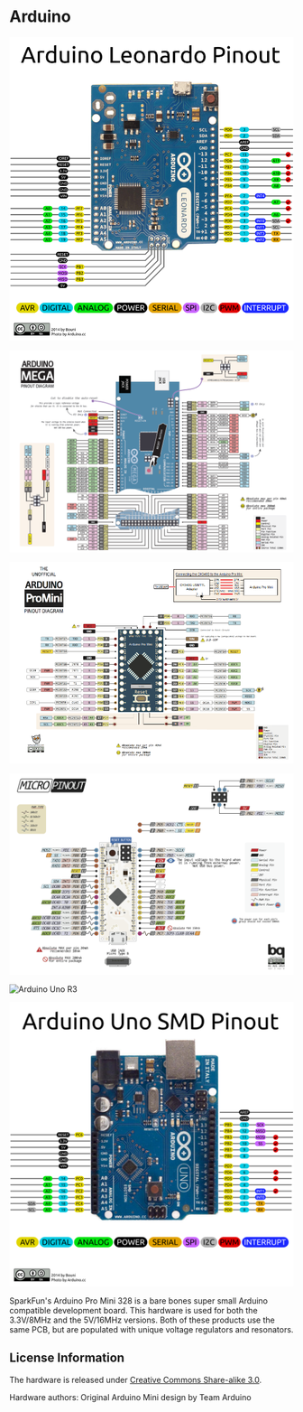 Arduino 
====================

![Arduino Leonardo](https://github.com/ossilampe/Pinout/blob/master/Arduino/Arduino%20Leonardo.png)  

![Arduino Mega](https://github.com/ossilampe/Pinout/blob/master/Arduino/Arduino%20Mega.png) 

![Arduino Mini](https://github.com/ossilampe/Pinout/blob/master/Arduino/Arduino%20Mini.png) 

![Arduino Nano](https://github.com/ossilampe/Pinout/blob/master/Arduino/Arduino%20Nano.png) 

![Arduino Uno R3](https://github.com/ossilampe/Pinout/blob/master/Arduino/Arduino%20Uno%20R3.png) 

![Arduino Uno SMD](https://github.com/ossilampe/Pinout/blob/master/Arduino/Arduino%20Uno%20SMD.png) 




SparkFun's Arduino Pro Mini 328 is a bare bones super small Arduino compatible development board. This hardware is used for both the 3.3V/8MHz and the 5V/16MHz versions. 
Both of these products use the same PCB, but are populated with unique voltage regulators and resonators.



License Information
-------------------
The hardware is released under [Creative Commons Share-alike 3.0](http://creativecommons.org/licenses/by-sa/3.0/).  

Hardware authors: Original Arduino Mini design by Team Arduino

